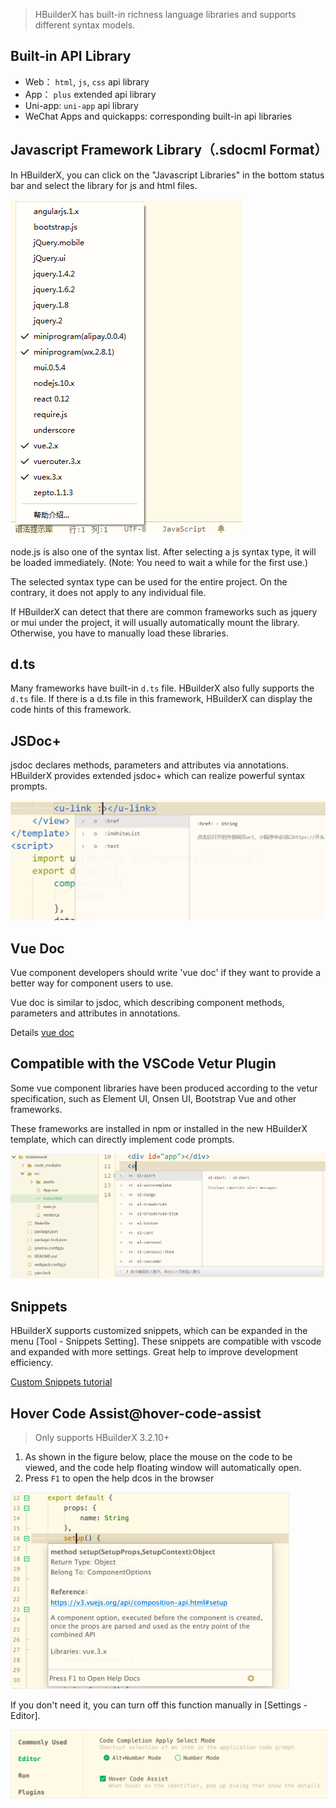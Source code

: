 > HBuilderX has built-in richness language libraries and supports different syntax models.

## Built-in API Library
- Web： `html`, `js`, `css` api library
- App： `plus` extended api library
- Uni-app: `uni-app` api library
- WeChat Apps and quickapps: corresponding built-in api libraries

## Javascript Framework Library（.sdocml Format）

In HBuilderX, you can click on the "Javascript Libraries" in the bottom status bar and select the library for js and html files.

<img src="/static/snapshots/tutorial/lang_1.png" />

node.js is also one of the syntax list. After selecting a js syntax type, it will be loaded immediately. (Note: You need to wait a while for the first use.)

The selected syntax type can be used for the entire project. On the contrary, it does not apply to any individual file.

If HBuilderX can detect that there are common frameworks such as jquery or mui under the project, it will usually automatically mount the library. Otherwise, you have to manually load these libraries.

## d.ts

Many frameworks have built-in `d.ts` file. HBuilderX also fully supports the `d.ts` file. If there is a d.ts file in this framework, HBuilderX can display the code hints of this framework.

## JSDoc+

jsdoc declares methods, parameters and attributes via annotations. HBuilderX provides extended jsdoc+ which can realize powerful syntax prompts.

<img src="/static/snapshots/tutorial/lang_2.png" style="zoom:50%;" />

## Vue Doc

Vue component developers should write 'vue doc' if they want to provide a better way for component users to use.

Vue doc is similar to jsdoc, which describing component methods, parameters and attributes in annotations.

Details [vue doc](https://hx.dcloud.net.cn/Tutorial/Language/vuedoc)

## Compatible with the VSCode Vetur Plugin

Some vue component libraries have been produced according to the vetur specification, such as Element UI, Onsen UI, Bootstrap Vue and other frameworks.

These frameworks are installed in npm or installed in the new HBuilderX template, which can directly implement code prompts.

<img src="/static/snapshots/tutorial/lang_3.png" style="zoom:50%;"/>

## Snippets

HBuilderX supports customized snippets, which can be expanded in the menu [Tool - Snippets Setting].
These snippets are compatible with vscode and expanded with more settings. Great help to improve development efficiency.

<a href="/Tutorial/Language/Snippets">Custom Snippets tutorial</a>

## Hover Code Assist@hover-code-assist

> Only supports HBuilderX 3.2.10+

1. As shown in the figure below, place the mouse on the code to be viewed, and the code help floating window will automatically open.
2. Press `F1` to open the help dcos in the browser

<img src="/static/snapshots/tutorial/language/hover_help_en.png" style="zoom:45%;border: 1px solid #eee;"/>

If you don't need it, you can turn off this function manually in [Settings - Editor].

<img src="/static/snapshots/tutorial/language/settings_hover_help_en.png" style="zoom:50%;border: 1px solid #eee;"/>

